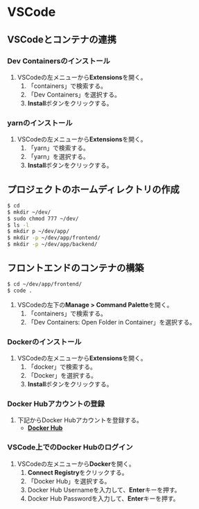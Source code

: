 # VSCode

## VSCodeとコンテナの連携

### Dev Containersのインストール
1. VSCodeの左メニューから**Extensions**を開く。
   1. 「containers」で検索する。
   2. 「Dev Containers」を選択する。
   3. **Install**ボタンをクリックする。

### yarnのインストール
1. VSCodeの左メニューから**Extensions**を開く。
   1. 「yarn」で検索する。
   2. 「yarn」を選択する。
   3. **Install**ボタンをクリックする。

## プロジェクトのホームディレクトリの作成
```bash
$ cd
$ mkdir ~/dev/
$ sudo chmod 777 ~/dev/
$ ls -l
$ mkdir p ~/dev/app/
$ mkdir -p ~/dev/app/frontend/
$ mkdir -p ~/dev/app/backend/
```

## フロントエンドのコンテナの構築
```bash
$ cd ~/dev/app/frontend/
$ code .
```

1. VSCodeの左下の**Manage > Command Palette**を開く。
   1. 「containers」で検索する。
   2. 「Dev Containers: Open Folder in Container」を選択する。


### Dockerのインストール
1. VSCodeの左メニューから**Extensions**を開く。
   1. 「docker」で検索する。
   2. 「Docker」を選択する。
   3. **Install**ボタンをクリックする。
  
### Docker Hubアカウントの登録
1. 下記からDocker Hubアカウントを登録する。
   - **[Docker Hub](https://hub.docker.com/)**

### VSCode上でのDocker Hubのログイン
1. VSCodeの左メニューから**Docker**を開く。
   1. **Connect Registry**をクリックする。
   2. 「Docker Hub」を選択する。
   3. Docker Hub Usernameを入力して、**Enter**キーを押す。
   4. Docker Hub Passwordを入力して、**Enter**キーを押す。
